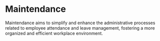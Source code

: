 # Maintendance
Maintendance aims to simplify and enhance the administrative processes related to employee attendance and leave management, fostering a more organized and efficient workplace environment.
